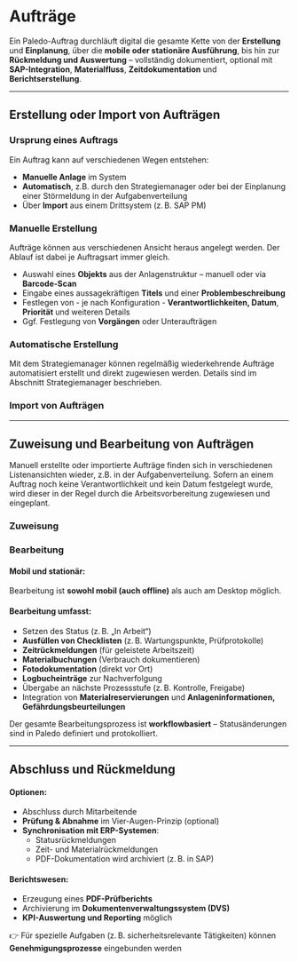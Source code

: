 # Aufträge

Ein Paledo-Auftrag durchläuft digital die gesamte Kette von der **Erstellung** und **Einplanung**, über die **mobile oder stationäre Ausführung**, bis hin zur **Rückmeldung und Auswertung** – vollständig dokumentiert, optional mit **SAP-Integration**, **Materialfluss**, **Zeitdokumentation** und **Berichtserstellung**.

***

## Erstellung oder Import von Aufträgen

### Ursprung eines Auftrags

Ein Auftrag kann auf verschiedenen Wegen entstehen:

* **Manuelle Anlage** im System 
* **Automatisch**, z.B. durch den Strategiemanager oder bei der Einplanung einer Störmeldung in der Aufgabenverteilung
* Über **Import** aus einem Drittsystem (z. B. SAP PM)

### Manuelle Erstellung

Aufträge können aus verschiedenen Ansicht heraus angelegt werden. Der Ablauf ist dabei je Auftragsart immer gleich.

* Auswahl eines **Objekts** aus der Anlagenstruktur – manuell oder via **Barcode-Scan**
* Eingabe eines aussagekräftigen **Titels** und einer **Problembeschreibung**
* Festlegen von - je nach Konfiguration - **Verantwortlichkeiten, Datum**, **Priorität** und weiteren Details
* Ggf. Festlegung von **Vorgängen** oder Unteraufträgen 

### Automatische Erstellung

Mit dem Strategiemanager können regelmäßig wiederkehrende Aufträge automatisiert erstellt und direkt zugewiesen werden. Details sind im Abschnitt Strategiemanager beschrieben. 

### Import von Aufträgen

***

## Zuweisung und Bearbeitung von Aufträgen

Manuell erstellte oder importierte Aufträge finden sich in verschiedenen Listenansichten wieder, z.B. in der Aufgabenverteilung. Sofern an einem Auftrag noch keine Verantwortlichkeit und kein Datum festgelegt wurde, wird dieser in der Regel durch die Arbeitsvorbereitung zugewiesen und eingeplant.

### Zuweisung

### Bearbeitung

#### Mobil und stationär:

Bearbeitung ist **sowohl mobil (auch offline)** als auch am Desktop möglich.

#### Bearbeitung umfasst:

* Setzen des Status (z. B. „In Arbeit“)
* **Ausfüllen von Checklisten** (z. B. Wartungspunkte, Prüfprotokolle)
* **Zeitrückmeldungen** (für geleistete Arbeitszeit)
* **Materialbuchungen** (Verbrauch dokumentieren)
* **Fotodokumentation** (direkt vor Ort)
* **Logbucheinträge** zur Nachverfolgung
* Übergabe an nächste Prozessstufe (z. B. Kontrolle, Freigabe)
* Integration von **Materialreservierungen** und **Anlageninformationen, Gefährdungsbeurteilungen**

Der gesamte Bearbeitungsprozess ist **workflowbasiert** – Statusänderungen sind in Paledo definiert und protokolliert.

***

## Abschluss und Rückmeldung

#### Optionen:

* Abschluss durch Mitarbeitende
* **Prüfung & Abnahme** im Vier-Augen-Prinzip (optional)
* **Synchronisation mit ERP-Systemen**:
  * Statusrückmeldungen
  * Zeit- und Materialrückmeldungen
  * PDF-Dokumentation wird archiviert (z. B. in SAP)

#### Berichtswesen:

* Erzeugung eines **PDF-Prüfberichts**
* Archivierung im **Dokumentenverwaltungssystem (DVS)**
* **KPI-Auswertung und Reporting** möglich

👉 Für spezielle Aufgaben (z. B. sicherheitsrelevante Tätigkeiten) können **Genehmigungsprozesse** eingebunden werden